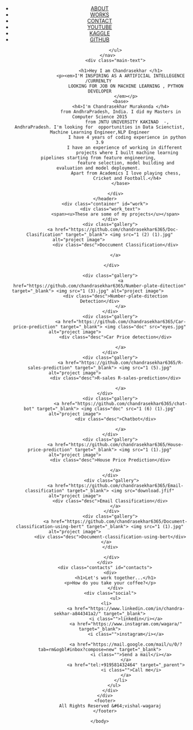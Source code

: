 <html>
    <head>
        <meta name="viewport" content="width=screen-width, initial-scale=1.0">
        <link rel="stylesheet" type="text/css" href="style.css">
        <link rel="stylesheet" type="text/css" href="grid.css">
        <link href="https://fonts.googleapis.com/css2?family=Lato:ital,wght@0,300;0,700;1,300&display=swap" rel="stylesheet">
        <title>My Portfolio</title>
    </head>
    <body>
        <header id="about">
            <nav>
                <ul>
                    <a class="nav-link" href="#about"><li>ABOUT</li></a>
                    <a class="nav-link" href="#work"><li>WORKS</li></a>
                    <a class="nav-link" href="#contacts"><li>CONTACT</li></a>
                    <a class="nav-link" href="https://www.youtube.com/channel/UCtOnRJM0aasAW86CcVZeRJQ"><li>YOUTUBE</li></a>
                    <a class="nav-link" href="https://www.kaggle.com/chandrasekhar88"><li>KAGGLE</li></a>
                    <a class="nav-link" href="https://github.com/chandrasekhar6365"><li>GITHUB</li></a>
                
                </ul>
          </nav>
                <div class="main-text">
                    
                    <h1>Hey I am Chandrasekhar </h1>
                    <p><em>I'M INSPIRING AS A ARTIFICIAL INTELLEGENCE /CURRENLTY 
                        LOOKING FOR JOB ON MACHINE LEARNING , PYTHON DEVELOPER
                        </em></p>
                    <base>
                    <h4>I'm Chandrasekhar Murakonda </h4>
                    from AndhraPradesh, India. I did my Masters in Computer Science 2015
                         from JNTU UNIVERSITY KAKINAD  -, AndhraPradesh. I'm looking for  opportunities in Data Scienctist, Machine Learning Engineer,NLP Engineer
                         I have 4 years of coding experience in python 3.9
                        I have an experience of working in different 
                         projects where I built machine learning pipelines starting from feature engineering, 
                        feature selection, model building and evaluation and model deployment. 
                        Apart from Academics I love playing chess,
                         Cricket and Football.</h4>
                    </base>
               
                </div>
        </header>
        <div class="container" id="work">
            <div class="work_text">
                <span><u>These are some of my projects</u></span>
            </div>
            <div class="gallery">
              <a href="https://github.com/chandrasekhar6365/Doc-Clasification" target="_blank"> <img src="1 (2) (1).jpg" alt="project image">                
                <div class="desc">Doccument Classification</div>
  
                </a>
       
             </div>

            <div class="gallery">
                    <a href="https://github.com/chandrasekhar6365/Number-plate-ditection" target="_blank"> <img src="1 (3).jpg" alt="project image">                  
                <div class="desc">Number-plate-ditection Detection</div>
                    </a>
            </div>
            <div class="gallery">
                    <a href="https://github.com/chandrasekhar6365/Car-price-prediction" target="_blank"> <img class="doc" src="eyes.jpg" alt="project image">                   
                <div class="desc">Car Price detection</div>

                    </a>
            </div>
            <div class="gallery">
                    <a href="https://github.com/chandrasekhar6365/R-sales-prediction" target="_blank"> <img src="1 (5).jpg" alt="project image">                   
                <div class="desc">R-sales R-sales-prediction</div>

                    </a>
        </div>
            <div class="gallery">
                    <a href="https://github.com/chandrasekhar6365/chat-bot" target="_blank"> <img class="doc" src="1 (6) (1).jpg" alt="project image">                   
                <div class="desc">Chatbot</div>

                    </a>
            </div>
            <div class="gallery">
                <a href="https://github.com/chandrasekhar6365/House-price-prediction" target="_blank"> <img src="1 (1).jpg" alt="project image">                   
            <div class="desc">House Price Prediction</div>

                </a>
            </div>
             <div class="gallery">
                <a href="https://github.com/chandrasekhar6365/Email-classification" target="_blank"> <img src="download.jfif" alt="project image">                   
            <div class="desc">Email Classification</div>
                </a>
             </div>
            <div class="gallery">
                <a href="https://github.com/chandrasekhar6365/Document-classification-using-bert" target="_blank"> <img src="1 (1).jpg" alt="project image">                   
            <div class="desc">Document-classification-using-bert</div>
         </a>
            </div>

             </div>
        </div>
        <div class="contacts" id="contacts">
            <div>
                <h1>Let's work together...</h1>
            <p>How do you take your coffee?</p>
                </div>
            <div class="social">
                <ul>
                    <li>           
                        <a href="https://www.linkedin.com/in/chandra-sekhar-a844341a2/" target="_blank">
                        <i class="">linkedin</i></a>
                        <a href="https://www.instagram.com/wagara/" target="_blank">
                        <i class="">instagram</i></a>
                
                        <a href="https://mail.google.com/mail/u/0/?tab=rm&ogbl#inbox?compose=new" target="_blank">
                            <i class="">Send a mail</i></a>
                        </a>
                        <a href="tel:+919581432464" target="_parent">
                            <i class="">Call me</i>
                        </a>
                    </li>
               </ul>
            </div>
        </div>
        <footer>
            All Rights Reserved &#64;vishal-wagaraj
        </footer>
        
    </body>
</html>
